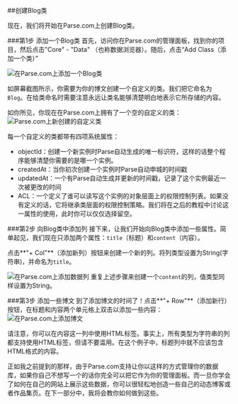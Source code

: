 ##创建Blog类

现在，我们将开始在Parse.com上创建Blog类。

###第1步 添加一个Blog类
首先，访问你在Parse.com的管理面板，找到你的项目，然后点击"Core" - "Data" （也称数据浏览器）。随后，点击“Add Class（添加一个类）”

![在Parse.com上添加一个Blog类](https://s3.amazonaws.com/cms-assets.tutsplus.com/uploads/users/435/posts/22047/image/04-Parse-add-Blog-class.png)

如屏幕截图所示，你需要为你的博文创建一个自定义的类。我们把它命名为`Blog`。在给类命名时需要注意永远让类名能够清楚明白地表示它所存储的内容。

如你所见，你现在在Parse.com上拥有了一个空的自定义的类：
![Parse.com上新创建的自定义类](https://s3.amazonaws.com/cms-assets.tutsplus.com/uploads/users/435/posts/22047/image/05-Parse-empty-class.png)

每一个自定义的类都带有四项系统属性：
- objectId：创建一个新实例时Parse自动生成的唯一标识符，这样的话整个程序能够清楚你需要的是哪一个实例。
- createdAt：当你初次创建一个实例时Parse自动申城的时间戳
- updatedAt：一个有Parse自动生成并更新的时间戳，记录了这个实例最近一次被更改的时间
- ACL：一个定义了谁可以读写这个实例的对象层面上的权限控制列表。如果没有定义的话，它将继承类层面的权限控制策略。我们将在之后的教程中讨论这一属性的使用，此时你可以仅仅选择留空。

###第2步 向Blog类中添加列
接下来，让我们开始向Blog类中添加一些属性。简单起见，我们现在只添加两个属性：`title`（标题）和`content`（内容）。

点击**"+ Col"**（添加新列）按钮来创建一个新的列。将列类型设置为String(字符串)，并命名为`title`。

![在Parse.com上添加数据列](https://s3.amazonaws.com/cms-assets.tutsplus.com/uploads/users/435/posts/22047/image/07-Parse-add-row.png)
重复上述步骤来创建一个`content`的列，值类型同样设置为String。


###第3步 添加一些博文
到了添加博文的时间了！点击**"+ Row"**（添加新行）按钮，在标题和内容两个单元格上双击以添加一些内容：
![在Parse.com上添加博文](https://s3.amazonaws.com/cms-assets.tutsplus.com/uploads/users/435/posts/22047/image/07-Parse-add-row.png)

请注意，你可以在内容这一列中使用HTML标签。事实上，所有类型为字符串的列都支持使用HTML标签，但请不要滥用。在这个例子中，标题列中就不应该包含HTML格式的内容。

正如我之前提到的那样，由于Parse.com支持让你以这样的方式管理你的数据库，如果你自己不想写一个的话你完全可以把它作为你的管理面板。而一旦你学会了如何在自己的网站上展示这些数据，你可以很轻松地创造一些自己的动态博客或者作品集页。在下一部分中，我将会教你如何做到这些。
